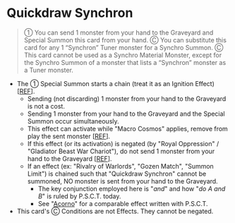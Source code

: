 # Quickdraw Synchron

> ① You can send 1 monster from your hand to the Graveyard and Special Summon this card from your hand. Ⓒ You can substitute this card for any 1 “Synchron” Tuner monster for a Synchro Summon. Ⓒ This card cannot be used as a Synchro Material Monster, except for the Synchro Summon of a monster that lists a “Synchron” monster as a Tuner monster.

*   The ① Special Summon starts a chain (treat it as an Ignition Effect) \[[REF](http://duelistgroundz.com/index.php?/topic/119293-hardened-armed-dragon/)\].
    *   Sending (not discarding) 1 monster from your hand to the Graveyard is not a cost.
    *   Sending 1 monster from your hand to the Graveyard and the Special Summon occur simultaneously.
    *   This effect can activate while "Macro Cosmos" applies, remove from play the sent monster \[[REF](https://www.pojo.biz/board/showthread.php?t=837311)\].
    *   If this effect (or its activation) is negated (by "Royal Oppression" / "Gladiator Beast War Chariot"), do not send 1 monster from your hand to the Graveyard \[[REF](https://www.pojo.biz/board/showthread.php?t=797763&page=2)\].
    *   If an effect (ex: "Rivalry of Warlords", "Gozen Match", "Summon Limit") is chained such that "Quickdraw Synchron" cannot be summoned, NO monster is sent from your hand to the Graveyard.
        *   The key conjunction employed here is "_and_" and how "_do A and B_" is ruled by P.S.C.T. today.
        *   See "[Acorno](https://yugipedia.com/wiki/Acorno)" for a comparable effect written with P.S.C.T.
*   This card's Ⓒ Conditions are not Effects. They cannot be negated.
